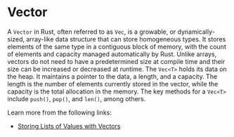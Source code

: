 # Vector

A `Vector` in Rust, often referred to as `Vec`, is a growable, or dynamically-sized, array-like data structure that can store homogeneous types. It stores elements of the same type in a contiguous block of memory, with the count of elements and capacity managed automatically by Rust. Unlike arrays, vectors do not need to have a predetermined size at compile time and their size can be increased or decreased at runtime. The `Vec<T>` holds its data on the heap. It maintains a pointer to the data, a length, and a capacity. The length is the number of elements currently stored in the vector, while the capacity is the total allocation in the memory. The key methods for a `Vec<T>` include `push()`, `pop()`, and `len()`, among others.

Learn more from the following links:

- [Storing Lists of Values with Vectors](https://doc.rust-lang.org/book/ch08-01-vectors.html?highlight=vector#storing-lists-of-values-with-vectors)